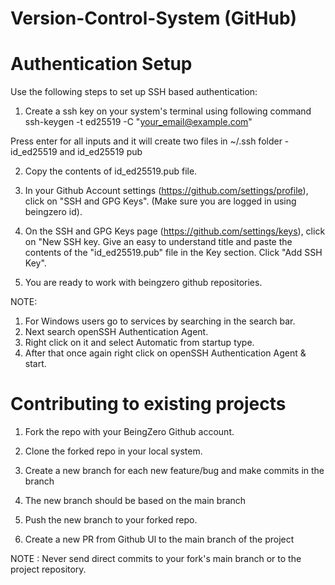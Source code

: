 # Version-Control-System (GitHub)

# Authentication Setup

Use the following steps to set up SSH based authentication:

1. Create a ssh key on your system's terminal using following command   
ssh-keygen -t ed25519 -C "your_email@example.com"

Press enter for all inputs and it will create two files in ~/.ssh folder - id_ed25519 and id_ed25519 pub

2. Copy the contents of id_ed25519.pub file.

3. In your Github Account settings (https://github.com/settings/profile), click on "SSH and GPG Keys". (Make sure you are logged in using beingzero id).

4. On the SSH and GPG Keys page (https://github.com/settings/keys), click on "New SSH key. Give an easy to understand title and paste the contents of the "id_ed25519.pub" file in the Key section. Click "Add SSH Key".

5. You are ready to work with beingzero github repositories.

NOTE: 
1. For Windows users go to services by searching in the search bar.
2. Next search openSSH Authentication Agent.
3. Right click on it and select Automatic from startup type.
4. After that once again right click on openSSH Authentication Agent & start.

# Contributing to existing projects

1. Fork the repo with your BeingZero Github account.

2. Clone the forked repo in your local system.

3. Create a new branch for each new feature/bug and make commits in the branch

4. The new branch should be based on the main branch

5. Push the new branch to your forked repo.

6. Create a new PR from Github Ul to the main branch of the project

NOTE : 
Never send direct commits to your fork's main branch or to the project repository.
